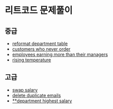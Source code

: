 리트코드 문제풀이
===
## 중급
- [reformat department table](https://leetcode.com/problems/reformat-department-table/submissions/)
- [customers who never order](https://github.com/vive0508/TIL/blob/main/SQL/LeetCode/customers%20who%20never%20order.md)
- [employees earning more than their managers](https://github.com/vive0508/TIL/blob/main/SQL/LeetCode/employees%20earning%20more%20than%20their%20managers.md)
- [rising temperature](https://github.com/vive0508/TIL/blob/main/SQL/LeetCode/rising%20temperature.md)

## 고급
- [swap salary](https://github.com/vive0508/TIL/blob/main/SQL/LeetCode/swap%20salary.md)   
- [delete duplicate emails](https://github.com/vive0508/TIL/blob/main/SQL/LeetCode/delete%20duplicate%20emails.md)   
- [\**department highest salary](https://github.com/vive0508/TIL/blob/main/SQL/LeetCode/department%20highest%20salary.md)
